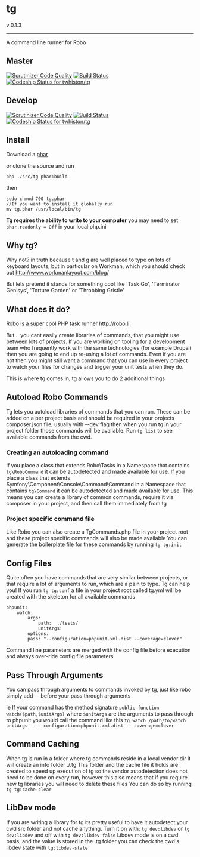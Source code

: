 # tg

v 0.1.3

------
A command line runner for Robo

## Master
[![Scrutinizer Code Quality](https://scrutinizer-ci.com/b/twhiston/tg/badges/quality-score.png?b=master)](https://scrutinizer-ci.com/b/twhiston/tg/?branch=master)
[![Build Status](https://scrutinizer-ci.com/b/twhiston/tg/badges/build.png?b=master)](https://scrutinizer-ci.com/b/twhiston/tg/build-status/master)
[ ![Codeship Status for twhiston/tg](https://codeship.com/projects/dad81810-1f95-0134-4034-46dd77d58334/status?branch=master)](https://codeship.com/projects/160404)

## Develop
[![Scrutinizer Code Quality](https://scrutinizer-ci.com/b/twhiston/tg/badges/quality-score.png?b=develop)](https://scrutinizer-ci.com/b/twhiston/tg/?branch=develop)
[![Build Status](https://scrutinizer-ci.com/b/twhiston/tg/badges/build.png?b=develop)](https://scrutinizer-ci.com/b/twhiston/tg/build-status/develop)
[ ![Codeship Status for twhiston/tg](https://codeship.com/projects/dad81810-1f95-0134-4034-46dd77d58334/status?branch=develop)](https://codeship.com/projects/160404)

## Install

Download a [phar](https://bitbucket.org/twhiston/tg/downloads/tg.phar)

or clone the source and run 
```
php ./src/tg phar:build
```

then
```
sudo chmod 700 tg.phar
//If you want to install it globally run
mv tg.phar /usr/local/bin/tg
```

**Tg requires the ability to write to your computer** you may need to set `phar.readonly = Off` in your local php.ini


## Why tg?

Why not? in truth because t and g are well placed to type on lots of keyboard layouts,
but in particular on Workman, which you should check out http://www.workmanlayout.com/blog/

But lets pretend it stands for something cool like 'Task Go', 'Terminator Genisys', 'Torture Garden' or 'Throbbing Gristle'

## What does it do?

Robo is a super cool PHP task runner
http://robo.li

But... you cant easily create libraries of commands, that you might use between lots of projects.
If you are working on tooling for a development team who frequently work with the same technologies (for example Drupal)
then you are going to end up re-using a lot of commands. Even if you are not then you might still want a command that you can use in every project
to watch your files for changes and trigger your unit tests when they do.

This is where tg comes in, tg allows you to do 2 additional things

## Autoload Robo Commands

Tg lets you autoload libraries of commands that you can run. These can be added on a per project basis and should be required in your projects composer.json file, usually with --dev flag
then when you run tg in your project folder those commands will be available.
Run `tg list` to see available commands from the cwd.

### Creating an autoloading command

If you place a class that extends Robo\Tasks in a Namespace that contains `tg\RoboCommand` it can be autodetected and made available for use.
If you place a class that extends Symfony\Component\Console\Command\Command in a Namespace that contains `tg\Command` it can be autodetected and made available for use.
This means you can create a library of common commands, require it via composer in your project, and then call them immediately from tg

### Project specific command file

Like Robo you can also create a TgCommands.php file in your project root and these project specific commands will also be made available
You can generate the boilerplate file for these commands by running `tg tg:init`

## Config Files

Quite often you have commands that are very similar between projects, or that require a lot of arguments to run, which are a pain to type. Tg can help you!
If you run `tg tg:conf` a file in your project root called tg.yml will be created with the skeleton for all available commands
```
phpunit:
    watch:
        args:
            path:  ./tests/
            unitArgs:
        options:
        pass: "--configuration=phpunit.xml.dist --coverage=clover"
```
Command line parameters are merged with the config file before execution and always over-ride config file parameters

## Pass Through Arguments

You can pass through arguments to commands invoked by tg, just like robo simply add -- before your pass through arguments

ie
If your command has the method signature `public function watch($path,$unitArgs)` where `$unitArgs` are the arguments to pass through to phpunit you would call the command like this
`tg watch /path/to/watch unitArgs -- --configuration=phpunit.xml.dist -- coverage=clover`

## Command Caching
When tg is run in a folder where tg commands reside in a local vendor dir it will create an info folder ./.tg
This folder and the cache file it holds are created to speed up execution of tg so the vendor autodetection does not need to be done on every run, however this also means that if you require new tg libraries you will need to delete these files
You can do so by running `tg tg:cache-clear`

## LibDev mode
If you are writing a library for tg its pretty useful to have it autodetect your cwd src folder and not cache anything.
Turn it on with: `tg dev:libdev` or `tg dev:libdev` and off with `tg dev:libdev false`
Libdev mode is on a cwd basis, and the value is stored in the .tg folder
you can check the cwd's libdev state with `tg:libdev-state`